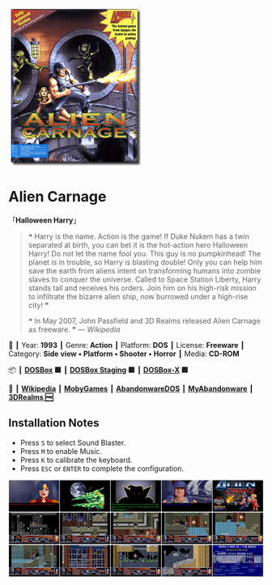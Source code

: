 ![](Thumbnail.png "application-thumbnail")

# Alien Carnage

「**Halloween Harry**」

> ❝ Harry is the name. Action is the game! If Duke Nukem has a twin separated at birth, you can bet it is the hot-action hero Halloween Harry! Do not let the name fool you. This guy is no pumpkinhead! The planet is in trouble, so Harry is blasting double! Only you can help him save the earth from aliens intent on transforming humans into zombie slaves to conquer the universe. Called to Space Station Liberty, Harry stands tall and receives his orders. Join him on his high-risk mission to infiltrate the bizarre alien ship, now burrowed under a high-rise city! ❞
>
> ❝ In May 2007, John Passfield and 3D Realms released Alien Carnage as freeware. ❞ — *Wikipedia*
>

📌 ┃ Year: **1993** ┃ Genre: **Action** ┃ Platform: **DOS** ┃ License: **Freeware** ┃ Category: **Side view • Platform • Shooter • Horror** ┃ Media: **CD-ROM** 

📦 ┃ **[DOSBox](https://www.dosbox.com/) 🟩** ┃ **[DOSBox Staging](https://dosbox-staging.github.io/) 🟩** ┃ **[DOSBox-X](https://dosbox-x.com/) 🟩** 

📎 ┃ **[Wikipedia](https://en.wikipedia.org/wiki/Alien_Carnage)** ┃ **[MobyGames](https://www.mobygames.com/game/522/alien-carnage/)** ┃ **[AbandonwareDOS](https://www.abandonwaredos.com/abandonware-game.php?abandonware=Halloween+Harry&gid=2378)** ┃ **[MyAbandonware](https://www.myabandonware.com/game/alien-carnage-1pe)** ┃ **[3DRealms 🆓](https://3drealms.com/catalog/alien-carnage_48/)** 

## Installation Notes
- Press `S` to select Sound Blaster.
- Press `M` to enable Music.
- Press `K` to calibrate the keyboard.
- Press `ESC` or `ENTER` to complete the configuration.

![](Montage.png "Alien Carnage")

